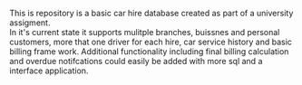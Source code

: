 This is repository is a basic car hire database created as part of a university assigment. <br>
In it's current state it supports mulitple branches, buissnes and personal customers, more that one driver for each hire, car service history and basic billing frame work. 
Additional functionality including final billing calculation and overdue notifcations could easily be added with more sql and a interface application.
